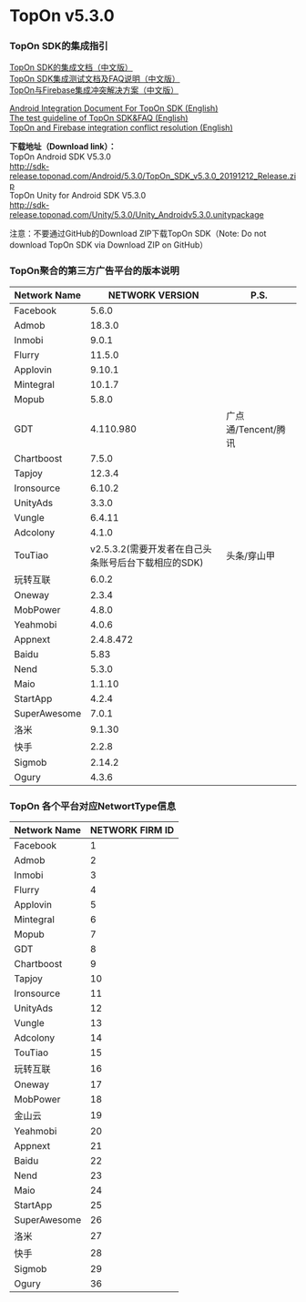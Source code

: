 # TopOn v5.3.0

<h3>TopOn SDK的集成指引</h3>

[TopOn SDK的集成文档（中文版）](zh/Android_TopOn_SDK_集成文档.md)<br>
[TopOn SDK集成测试文档及FAQ说明（中文版）](zh/TopOnSDK集成测试及FAQ说明.md)<br>
[TopOn与Firebase集成冲突解决方案（中文版）](zh/TopOn与Firebase集成冲突解决方案.md)

[Android Integration Document For TopOn SDK (English)](en/Android_Integration_Document_For_TopOn_SDK.md)<br>
[The test guideline of TopOn SDK&FAQ (English)](en/The_test_guideline_of_TopOn_SDK&FAQ.md)<br>
[TopOn and Firebase integration conflict resolution (English)](en/TopOn_and_Firebase_integration_conflict_resolution.md)<br>

**下载地址（Download link）：**<br>
TopOn Android SDK V5.3.0<br>
http://sdk-release.toponad.com/Android/5.3.0/TopOn_SDK_v5.3.0_20191212_Release.zip <br>
TopOn Unity for Android SDK V5.3.0<br>
http://sdk-release.toponad.com/Unity/5.3.0/Unity_Androidv5.3.0.unitypackage <br>

注意：不要通过GitHub的Download ZIP下载TopOn SDK（Note: Do not download TopOn SDK via Download ZIP on GitHub）

<h3>TopOn聚合的第三方广告平台的版本说明</h3>

| Network Name| NETWORK VERSION| P.S. |
|---|---|---|
|Facebook | 5.6.0|  |
|Admob | 18.3.0 |  |
|Inmobi | 9.0.1 |   |
|Flurry| 11.5.0 |   |
|Applovin| 9.10.1 |   |
|Mintegral | 10.1.7 |  |
|Mopub | 5.8.0 |  |
|GDT | 4.110.980| 广点通/Tencent/腾讯 |
|Chartboost | 7.5.0|  | 
|Tapjoy | 12.3.4 |  |
|Ironsource | 6.10.2|  |
|UnityAds | 3.3.0 |  |
|Vungle | 6.4.11 |   |
|Adcolony | 4.1.0 |   |
|TouTiao|v2.5.3.2(需要开发者在自己头条账号后台下载相应的SDK)| 头条/穿山甲 |
|玩转互联 | 6.0.2  |  |
|Oneway|2.3.4|  |
|MobPower | 4.8.0 |  |
|Yeahmobi|4.0.6 |  |
|Appnext|2.4.8.472|  |
|Baidu|5.83 |  |
|Nend|5.3.0 |  |
|Maio|1.1.10 |  |
|StartApp|4.2.4|  |
|SuperAwesome|7.0.1|  |
|洛米|9.1.30|  |
|快手|2.2.8|  |
|Sigmob|2.14.2|  |
|Ogury|4.3.6|  |

<h3>TopOn 各个平台对应NetwortType信息</h3>

| Network Name| NETWORK FIRM ID|
|---|---|
|Facebook | 1 |
|Admob | 2 |
|Inmobi | 3 | 
|Flurry| 4 | 
|Applovin| 5 | 
|Mintegral | 6 |
|Mopub | 7 |
|GDT | 8|
|Chartboost | 9| 
|Tapjoy | 10 |
|Ironsource | 11|
|UnityAds | 12 |
|Vungle | 13 | 
|Adcolony | 14 | 
|TouTiao|15|
|玩转互联 | 16 |
|Oneway|17|
|MobPower | 18 |
|金山云 | 19 |
|Yeahmobi|20|
|Appnext|21|
|Baidu|22|
|Nend|23|
|Maio|24|
|StartApp |25|
|SuperAwesome |26|
|洛米|27|
|快手|28|
|Sigmob |29|
|Ogury |36|


